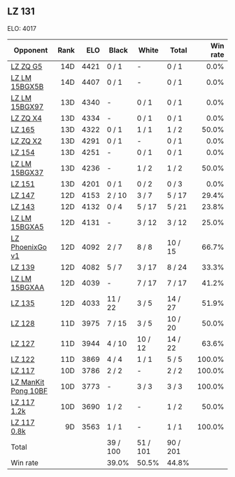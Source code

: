 ## LZ 131 ##

ELO: 4017

Opponent | Rank | ELO | Black | White | Total | Win rate
---------|-----:|----:|-------|-------|-------|-------:
[LZ ZQ G5](LZ%20ZQ%20G5.md) | 14D | 4421 | 0 / 1 | - | 0 / 1 | 0.0%
[LZ LM 15BGX5B](LZ%20LM%2015BGX5B.md) | 14D | 4407 | 0 / 1 | - | 0 / 1 | 0.0%
[LZ LM 15BGX97](LZ%20LM%2015BGX97.md) | 13D | 4340 | - | 0 / 1 | 0 / 1 | 0.0%
[LZ ZQ X4](LZ%20ZQ%20X4.md) | 13D | 4334 | - | 0 / 1 | 0 / 1 | 0.0%
[LZ 165](LZ%20165.md) | 13D | 4322 | 0 / 1 | 1 / 1 | 1 / 2 | 50.0%
[LZ ZQ X2](LZ%20ZQ%20X2.md) | 13D | 4291 | 0 / 1 | - | 0 / 1 | 0.0%
[LZ 154](LZ%20154.md) | 13D | 4251 | - | 0 / 1 | 0 / 1 | 0.0%
[LZ LM 15BGX37](LZ%20LM%2015BGX37.md) | 13D | 4236 | - | 1 / 2 | 1 / 2 | 50.0%
[LZ 151](LZ%20151.md) | 13D | 4201 | 0 / 1 | 0 / 2 | 0 / 3 | 0.0%
[LZ 147](LZ%20147.md) | 12D | 4153 | 2 / 10 | 3 / 7 | 5 / 17 | 29.4%
[LZ 143](LZ%20143.md) | 12D | 4132 | 0 / 4 | 5 / 17 | 5 / 21 | 23.8%
[LZ LM 15BGXA5](LZ%20LM%2015BGXA5.md) | 12D | 4131 | - | 3 / 12 | 3 / 12 | 25.0%
[LZ PhoenixGo v1](LZ%20PhoenixGo%20v1.md) | 12D | 4092 | 2 / 7 | 8 / 8 | 10 / 15 | 66.7%
[LZ 139](LZ%20139.md) | 12D | 4082 | 5 / 7 | 3 / 17 | 8 / 24 | 33.3%
[LZ LM 15BGXAA](LZ%20LM%2015BGXAA.md) | 12D | 4039 | - | 7 / 17 | 7 / 17 | 41.2%
[LZ 135](LZ%20135.md) | 12D | 4033 | 11 / 22 | 3 / 5 | 14 / 27 | 51.9%
[LZ 128](LZ%20128.md) | 11D | 3975 | 7 / 15 | 3 / 5 | 10 / 20 | 50.0%
[LZ 127](LZ%20127.md) | 11D | 3944 | 4 / 10 | 10 / 12 | 14 / 22 | 63.6%
[LZ 122](LZ%20122.md) | 11D | 3869 | 4 / 4 | 1 / 1 | 5 / 5 | 100.0%
[LZ 117](LZ%20117.md) | 10D | 3786 | 2 / 2 | - | 2 / 2 | 100.0%
[LZ ManKit Pong 10BF](LZ%20ManKit%20Pong%2010BF.md) | 10D | 3773 | - | 3 / 3 | 3 / 3 | 100.0%
[LZ 117 1.2k](LZ%20117%201.2k.md) | 10D | 3690 | 1 / 2 | - | 1 / 2 | 50.0%
[LZ 117 0.8k](LZ%20117%200.8k.md) | 9D | 3563 | 1 / 1 | - | 1 / 1 | 100.0%
Total | | | 39 / 100 | 51 / 101 | 90 / 201 | 
Win rate| | | 39.0% | 50.5% | 44.8% | 
